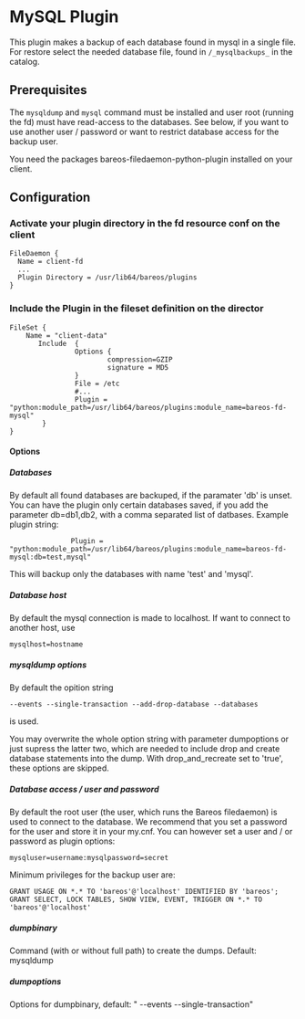 # MySQL Plugin

This plugin makes a backup of each database found in mysql in a single file.
For restore select the needed database file, found in `/_mysqlbackups_` in the catalog.

## Prerequisites
The `mysqldump` and `mysql` command must be installed and user root (running the fd) must have read-access to the databases. See below, if you
want to use another user / password or want to restrict database access for the backup user.

You need the packages bareos-filedaemon-python-plugin installed on your client.

## Configuration

### Activate your plugin directory in the fd resource conf on the client
```
FileDaemon {                          
  Name = client-fd
  ...
  Plugin Directory = /usr/lib64/bareos/plugins
}
```

### Include the Plugin in the fileset definition on the director
```
FileSet {
    Name = "client-data"
       Include  {
                Options {
                        compression=GZIP
                        signature = MD5
                }
                File = /etc
                #...
                Plugin = "python:module_path=/usr/lib64/bareos/plugins:module_name=bareos-fd-mysql"
        }
}
```

#### Options ####

##### Databases #####
By default all found databases are backuped, if the paramater 'db' is unset. You can have the plugin only certain databases saved, if you add
the parameter db=db1,db2, with a comma separated list of datbases.
Example plugin string:
```
               Plugin = "python:module_path=/usr/lib64/bareos/plugins:module_name=bareos-fd-mysql:db=test,mysql"
```
This will backup only the databases with name 'test' and 'mysql'.

##### Database host #####

By default the mysql connection is made to localhost. If want to connect to another host, use
```
mysqlhost=hostname
```

##### mysqldump options #####

By default the opition string
```
--events --single-transaction --add-drop-database --databases
```
is used.

You may overwrite the whole option string with parameter dumpoptions or just supress the latter two, which are needed to include drop and
create database statements into the dump. With drop_and_recreate set to 'true', these options are skipped.


##### Database access /  user and password  #####

By default the root user (the user, which runs the Bareos filedaemon) is used to connect to the database. We recommend that you set
a password for the user and store it in your my.cnf. You can however set a user and / or password as plugin options:
```
mysqluser=username:mysqlpassword=secret
```

Minimum privileges for the backup user are:
```
GRANT USAGE ON *.* TO 'bareos'@'localhost' IDENTIFIED BY 'bareos';
GRANT SELECT, LOCK TABLES, SHOW VIEW, EVENT, TRIGGER ON *.* TO 'bareos'@'localhost'
```
##### dumpbinary #####

Command (with or without full path) to create the dumps. Default: mysqldump

##### dumpoptions #####

Options for dumpbinary, default: " --events --single-transaction"

